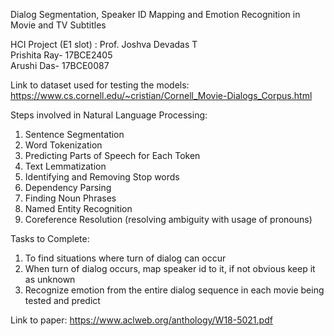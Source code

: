 Dialog Segmentation, Speaker ID Mapping and Emotion Recognition in Movie and TV Subtitles  

HCI Project (E1 slot) : Prof. Joshva Devadas T  
Prishita Ray- 17BCE2405  
Arushi Das- 17BCE0087  

Link to dataset used for testing the models: https://www.cs.cornell.edu/~cristian/Cornell_Movie-Dialogs_Corpus.html

Steps involved in Natural Language Processing:
1. Sentence Segmentation
2. Word Tokenization
3. Predicting Parts of Speech for Each Token
4. Text Lemmatization 
5. Identifying and Removing Stop words
6. Dependency Parsing
7. Finding Noun Phrases
8. Named Entity Recognition 
9. Coreference Resolution (resolving ambiguity with usage of pronouns)

Tasks to Complete:
1. To find situations where turn of dialog can occur
2. When turn of dialog occurs, map speaker id to it, if not obvious keep it as unknown
3. Recognize emotion from the entire dialog sequence in each movie being tested and predict

Link to paper: https://www.aclweb.org/anthology/W18-5021.pdf
